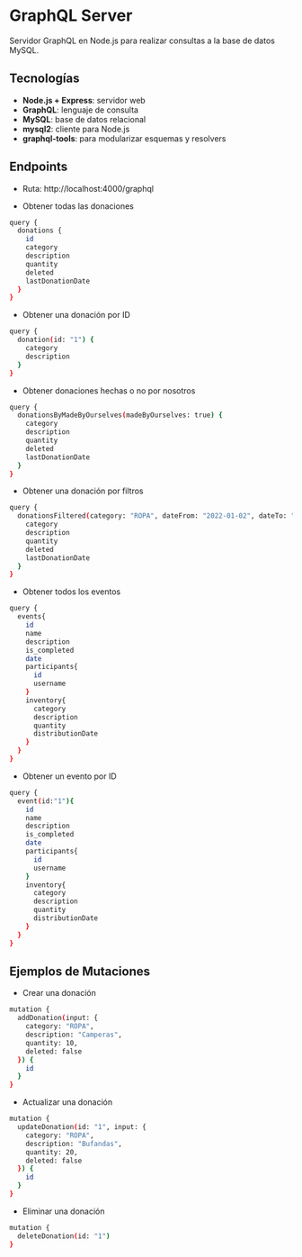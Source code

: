 # GraphQL Server

Servidor GraphQL en Node.js para realizar consultas a la base de datos MySQL.

## Tecnologías

- **Node.js + Express**: servidor web
- **GraphQL**: lenguaje de consulta
- **MySQL**: base de datos relacional
- **mysql2**: cliente para Node.js
- **graphql-tools**: para modularizar esquemas y resolvers

## Endpoints

- Ruta: http://localhost:4000/graphql

* Obtener todas las donaciones

```bash
query {
  donations {
    id
    category
    description
    quantity
    deleted
    lastDonationDate
  }
}
```

* Obtener una donación por ID

```bash
query {
  donation(id: "1") {
    category
    description
  }
}
```

* Obtener donaciones hechas o no por nosotros

```bash
query {
  donationsByMadeByOurselves(madeByOurselves: true) {
    category
    description
    quantity
    deleted
    lastDonationDate
  }
}
```

* Obtener una donación por filtros
```bash
query {
  donationsFiltered(category: "ROPA", dateFrom: "2022-01-02", dateTo: "2022-01-10", deleted: false, madeByOurselves: true) {
    category
    description
    quantity
    deleted
    lastDonationDate
  }
}
```


* Obtener todos los eventos

```bash
query {
  events{
    id
    name
    description
    is_completed
    date
    participants{
      id
      username
    }
    inventory{
      category
      description
      quantity
      distributionDate
    }
  }
}
```

* Obtener un evento por ID

```bash
query {
  event(id:"1"){
    id
    name
    description
    is_completed
    date
    participants{
      id
      username
    }
    inventory{
      category
      description
      quantity
      distributionDate
    }
  }
}
```

## Ejemplos de Mutaciones

* Crear una donación

```bash
mutation {
  addDonation(input: {
    category: "ROPA",
    description: "Camperas",
    quantity: 10,
    deleted: false
  }) {
    id
  }
}
```

* Actualizar una donación

```bash
mutation {
  updateDonation(id: "1", input: {
    category: "ROPA",
    description: "Bufandas",
    quantity: 20,
    deleted: false
  }) {
    id
  }
}
```

* Eliminar una donación

```bash
mutation {
  deleteDonation(id: "1")
}
```
